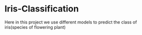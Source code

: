 # Iris-Classification
Here in this project we use different models to predict the class of iris(species of flowering plant)
